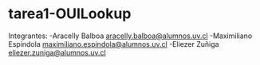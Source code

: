# tarea1-OUILookup

Integrantes:
-Aracelly Balboa          aracelly.balboa@alumnos.uv.cl
-Maximiliano Espindola    maximiliano.espindola@alumnos.uv.cl
-Eliezer Zuñiga           eliezer.zuniga@alumnos.uv.cl


